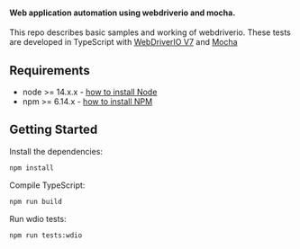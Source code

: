#### Web application automation using webdriverio and mocha.

This repo describes basic samples and working of webdriverio.
These tests are developed in TypeScript with [WebDriverIO V7](http://webdriver.io/) and [Mocha](https://mochajs.org/)

## Requirements

-   node >= 14.x.x - [how to install Node](https://nodejs.org/en/download/)
-   npm >= 6.14.x - [how to install NPM](https://www.npmjs.com/get-npm)

## Getting Started

Install the dependencies:

```bash
npm install
```
Compile TypeScript:

```bash
npm run build
```
Run wdio tests:

```bash
npm run tests:wdio
``````

